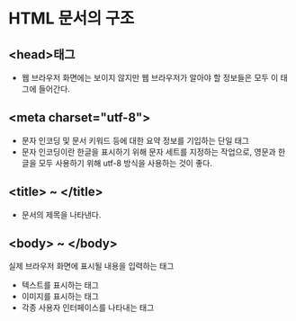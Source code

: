 # HTML 문서의 구조

## \<head>태그

- 웹 브라우저 화면에는 보이지 않지만 웹 브라우저가 알아야 할 정보들은 모두 이 태그에 들어간다.

## \<meta charset="utf-8">

- 문자 인코딩 및 문서 키워드 등에 대한 요약 정보를 기입하는 단일 태그
- 문자 인코딩이란 한글을 표시하기 위해 문자 세트를 지정하는 작업으로, 영문과 한글을 모두 사용하기 위해 utf-8 방식을 사용하는 것이 좋다.

## \<title> ~ \</title>

- 문서의 제목을 나타낸다.

## \<body> ~ \</body>
실제 브라우저 화면에 표시될 내용을 입력하는 태그
- 텍스트를 표시하는 태그
- 이미지를 표시하는 태그
- 각종 사용자 인터페이스를 나타내는 태그